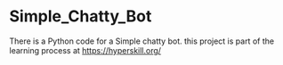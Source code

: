 # Simple_Chatty_Bot

There is a Python code for a Simple chatty bot.
this project is part of the learning process at https://hyperskill.org/
